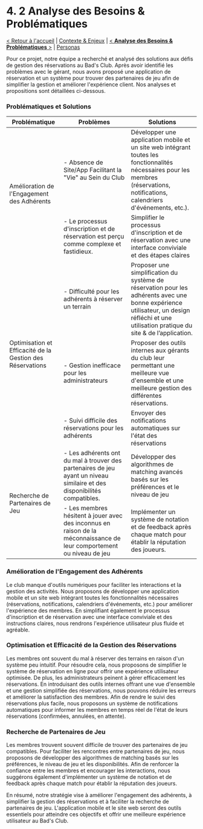 # 4. 2 Analyse des Besoins & Problématiques

[< Retour à l'accueil](cahier-des-charges.md) | [Contexte & Enjeux](contexte-du-projet.md) | [< **Analyse des Besoins & Problématiques** >](analyse-des-besoins.md) | [Personas](personas.md)

Pour ce projet, notre équipe a recherché et analysé des solutions aux défis de gestion des réservations au Bad's Club. Après avoir identifié les problèmes avec le gérant, nous avons proposé une application de réservation et un système pour trouver des partenaires de jeu afin de simplifier la gestion et améliorer l'expérience client. Nos analyses et propositions sont détaillées ci-dessous.

### Problématiques et Solutions
<table>
  <thead>
    <tr>
      <th>Problématique</th>
      <th>Problèmes</th>
      <th>Solutions</th>
    </tr>
  </thead>
  <tbody>
	<tr>
      <td rowspan="2">Amélioration de l'Engagement des Adhérents</td>
	  <td>- Absence de Site/App Facilitant la "Vie" au Sein du Club</td>
      <td>Développer une application mobile et un site web intégrant toutes les fonctionnalités nécessaires pour les membres (réservations, notifications, calendriers d'événements, etc.).</td>
    </tr>
	<tr>
      <td>- Le processus d'inscription et de réservation est perçu comme complexe et fastidieux.</td>
      <td>Simplifier le processus d'inscription et de réservation avec une interface conviviale et des étapes claires</td>
	</tr>
    <tr>
      <td rowspan="3">Optimisation et Efficacité de la Gestion des Réservations</td>
      <td>- Difficulté pour les adhérents à réserver un terrain</td>
      <td>Proposer une simplification du système de réservation pour les adhérents avec une bonne expérience utilisateur, un design réfléchi et une utilisation pratique du site & de l’application.</td>
    </tr>
    <tr>
      <td>- Gestion inefficace pour les administrateurs</td>
      <td>Proposer des outils internes aux gérants du club leur permettant une meilleure vue d'ensemble et une meilleure gestion des différentes réservations.</td>
    </tr>
    <tr>
      <td>- Suivi difficile des réservations pour les adhérents</td>
      <td>Envoyer des notifications automatiques sur l'état des réservations</td>
    </tr>
    <tr>
      <td rowspan="2">Recherche de Partenaires de Jeu</td>
      <td>- Les adhérents ont du mal à trouver des partenaires de jeu ayant un niveau similaire et des disponibilités compatibles.</td>
      <td>Développer des algorithmes de matching avancés basés sur les préférences et le niveau de jeu</td>
    </tr>
	<tr>
      <td>- Les membres hésitent à jouer avec des inconnus en raison de la méconnaissance de leur comportement ou niveau de jeu</td>
      <td>Implémenter un système de notation et de feedback après chaque match pour établir la réputation des joueurs.</td>
    </tr>
  </tbody>
</table>

### Amélioration de l'Engagement des Adhérents
Le club manque d'outils numériques pour faciliter les interactions et la gestion des activités. Nous proposons de développer une application mobile et un site web intégrant toutes les fonctionnalités nécessaires (réservations, notifications, calendriers d'événements, etc.) pour améliorer l'expérience des membres. En simplifiant également le processus d'inscription et de réservation avec une interface conviviale et des instructions claires, nous rendrons l'expérience utilisateur plus fluide et agréable.

### Optimisation et Efficacité de la Gestion des Réservations
Les membres ont souvent du mal à réserver des terrains en raison d'un système peu intuitif. Pour résoudre cela, nous proposons de simplifier le système de réservation en ligne pour offrir une expérience utilisateur optimisée. De plus, les administrateurs peinent à gérer efficacement les réservations. En introduisant des outils internes offrant une vue d'ensemble et une gestion simplifiée des réservations, nous pouvons réduire les erreurs et améliorer la satisfaction des membres. Afin de rendre le suivi des réservations plus facile, nous proposons un système de notifications automatiques pour informer les membres en temps réel de l'état de leurs réservations (confirmées, annulées, en attente).

### Recherche de Partenaires de Jeu
Les membres trouvent souvent difficile de trouver des partenaires de jeu compatibles. Pour faciliter les rencontres entre partenaires de jeu, nous proposons de développer des algorithmes de matching basés sur les préférences, le niveau de jeu et les disponibilités. Afin de renforcer la confiance entre les membres et encourager les interactions, nous suggérons également d'implémenter un système de notation et de feedback après chaque match pour établir la réputation des joueurs.

En résumé, notre stratégie vise à améliorer l'engagement des adhérents, à simplifier la gestion des réservations et à faciliter la recherche de partenaires de jeu. L'application mobile et le site web seront des outils essentiels pour atteindre ces objectifs et offrir une meilleure expérience utilisateur au Bad's Club.
